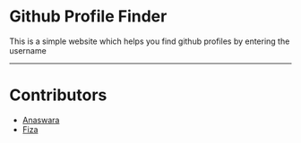 # Github Profile Finder
This is a simple website which helps you find github profiles by entering the username

___

# Contributors
* [Anaswara](https://github.com/anaswara21)
* [Fiza](https://github.com/fiza2671)
